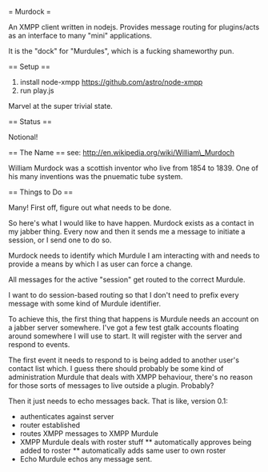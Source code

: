 = Murdock =

An XMPP client written in nodejs. Provides message routing for
plugins/acts as an interface to many "mini" applications.

It is the "dock" for "Murdules", which is a fucking shameworthy pun.

== Setup ==

1) install node-xmpp https://github.com/astro/node-xmpp
2) run play.js

Marvel at the super trivial state.

== Status ==

Notional!

== The Name ==
see: http://en.wikipedia.org/wiki/William\_Murdoch

William Murdock was a scottish inventor who live from 1854 to 1839. One
of his many inventions was the pnuematic tube system.

== Things to Do ==

Many! First off, figure out what needs to be done.

So here's what I would like to have happen. Murdock exists as a contact
in my jabber thing. Every now and then it sends me a message to initiate
a session, or I send one to do so. 

Murdock needs to identify which Murdule I am interacting with and needs
to provide a means by which I as user can force a change.

All messages for the active "session" get routed to the correct Murdule.

I want to do session-based routing so that I don't need to prefix every
message with some kind of Murdule identifier.

To achieve this, the first thing that happens is Murdule needs an
account on a jabber server somewhere. I've got a few test gtalk accounts
floating around somewhere I will use to start. It will register with the
server and respond to events.

The first event it needs to respond to is being added to another user's
contact list which. I guess there should probably be some kind of
administration Murdule that deals with XMPP behaviour, there's no reason
for those sorts of messages to live outside a plugin. Probably?

Then it just needs to echo messages back. That is like, version 0.1:

* authenticates against server
* router established
* routes XMPP messages to XMPP Murdule
* XMPP Murdule deals with roster stuff
** automatically approves being added to roster
** automatically adds same user to own roster
* Echo Murdule echos any message sent.
